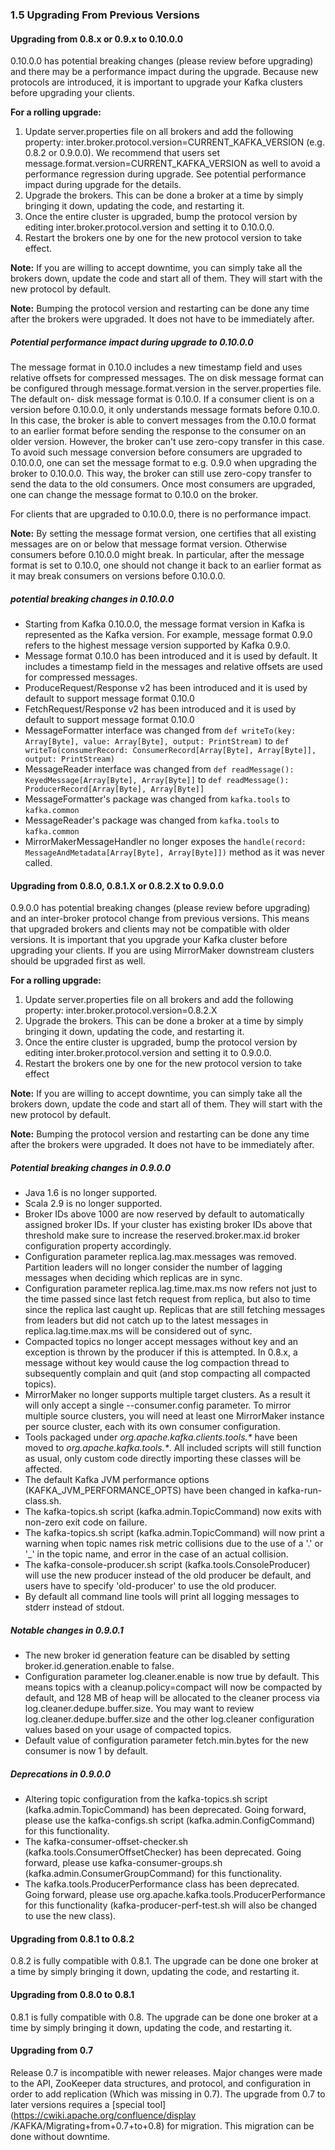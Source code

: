 ### 1.5 Upgrading From Previous Versions

#### Upgrading from 0.8.x or 0.9.x to 0.10.0.0

0.10.0.0 has potential breaking changes (please review before upgrading) and
there may be a performance impact during the upgrade. Because new protocols
are introduced, it is important to upgrade your Kafka clusters before
upgrading your clients.

**For a rolling upgrade:**

  1. Update server.properties file on all brokers and add the following property: inter.broker.protocol.version=CURRENT_KAFKA_VERSION (e.g. 0.8.2 or 0.9.0.0). We recommend that users set message.format.version=CURRENT_KAFKA_VERSION as well to avoid a performance regression during upgrade. See potential performance impact during upgrade for the details. 
  2. Upgrade the brokers. This can be done a broker at a time by simply bringing it down, updating the code, and restarting it. 
  3. Once the entire cluster is upgraded, bump the protocol version by editing inter.broker.protocol.version and setting it to 0.10.0.0. 
  4. Restart the brokers one by one for the new protocol version to take effect. 

**Note:** If you are willing to accept downtime, you can simply take all the brokers down, update the code and start all of them. They will start with the new protocol by default. 

**Note:** Bumping the protocol version and restarting can be done any time after the brokers were upgraded. It does not have to be immediately after. 

##### Potential performance impact during upgrade to 0.10.0.0

The message format in 0.10.0 includes a new timestamp field and uses relative
offsets for compressed messages. The on disk message format can be configured
through message.format.version in the server.properties file. The default on-
disk message format is 0.10.0. If a consumer client is on a version before
0.10.0.0, it only understands message formats before 0.10.0. In this case, the
broker is able to convert messages from the 0.10.0 format to an earlier format
before sending the response to the consumer on an older version. However, the
broker can't use zero-copy transfer in this case. To avoid such message
conversion before consumers are upgraded to 0.10.0.0, one can set the message
format to e.g. 0.9.0 when upgrading the broker to 0.10.0.0. This way, the
broker can still use zero-copy transfer to send the data to the old consumers.
Once most consumers are upgraded, one can change the message format to 0.10.0
on the broker.

For clients that are upgraded to 0.10.0.0, there is no performance impact.

**Note:** By setting the message format version, one certifies that all existing messages are on or below that message format version. Otherwise consumers before 0.10.0.0 might break. In particular, after the message format is set to 0.10.0, one should not change it back to an earlier format as it may break consumers on versions before 0.10.0.0. 

##### potential breaking changes in 0.10.0.0

  * Starting from Kafka 0.10.0.0, the message format version in Kafka is represented as the Kafka version. For example, message format 0.9.0 refers to the highest message version supported by Kafka 0.9.0. 
  * Message format 0.10.0 has been introduced and it is used by default. It includes a timestamp field in the messages and relative offsets are used for compressed messages. 
  * ProduceRequest/Response v2 has been introduced and it is used by default to support message format 0.10.0 
  * FetchRequest/Response v2 has been introduced and it is used by default to support message format 0.10.0 
  * MessageFormatter interface was changed from `def writeTo(key: Array[Byte], value: Array[Byte], output: PrintStream)` to `def writeTo(consumerRecord: ConsumerRecord[Array[Byte], Array[Byte]], output: PrintStream)`
  * MessageReader interface was changed from `def readMessage(): KeyedMessage[Array[Byte], Array[Byte]]` to `def readMessage(): ProducerRecord[Array[Byte], Array[Byte]]`
  * MessageFormatter's package was changed from `kafka.tools` to `kafka.common`
  * MessageReader's package was changed from `kafka.tools` to `kafka.common`
  * MirrorMakerMessageHandler no longer exposes the `handle(record: MessageAndMetadata[Array[Byte], Array[Byte]])` method as it was never called. 

#### Upgrading from 0.8.0, 0.8.1.X or 0.8.2.X to 0.9.0.0

0.9.0.0 has potential breaking changes (please review before upgrading) and an
inter-broker protocol change from previous versions. This means that upgraded
brokers and clients may not be compatible with older versions. It is important
that you upgrade your Kafka cluster before upgrading your clients. If you are
using MirrorMaker downstream clusters should be upgraded first as well.

**For a rolling upgrade:**

  1. Update server.properties file on all brokers and add the following property: inter.broker.protocol.version=0.8.2.X 
  2. Upgrade the brokers. This can be done a broker at a time by simply bringing it down, updating the code, and restarting it. 
  3. Once the entire cluster is upgraded, bump the protocol version by editing inter.broker.protocol.version and setting it to 0.9.0.0.
  4. Restart the brokers one by one for the new protocol version to take effect 

**Note:** If you are willing to accept downtime, you can simply take all the brokers down, update the code and start all of them. They will start with the new protocol by default. 

**Note:** Bumping the protocol version and restarting can be done any time after the brokers were upgraded. It does not have to be immediately after. 

##### Potential breaking changes in 0.9.0.0

  * Java 1.6 is no longer supported. 
  * Scala 2.9 is no longer supported. 
  * Broker IDs above 1000 are now reserved by default to automatically assigned broker IDs. If your cluster has existing broker IDs above that threshold make sure to increase the reserved.broker.max.id broker configuration property accordingly. 
  * Configuration parameter replica.lag.max.messages was removed. Partition leaders will no longer consider the number of lagging messages when deciding which replicas are in sync. 
  * Configuration parameter replica.lag.time.max.ms now refers not just to the time passed since last fetch request from replica, but also to time since the replica last caught up. Replicas that are still fetching messages from leaders but did not catch up to the latest messages in replica.lag.time.max.ms will be considered out of sync. 
  * Compacted topics no longer accept messages without key and an exception is thrown by the producer if this is attempted. In 0.8.x, a message without key would cause the log compaction thread to subsequently complain and quit (and stop compacting all compacted topics). 
  * MirrorMaker no longer supports multiple target clusters. As a result it will only accept a single --consumer.config parameter. To mirror multiple source clusters, you will need at least one MirrorMaker instance per source cluster, each with its own consumer configuration. 
  * Tools packaged under _org.apache.kafka.clients.tools.*_ have been moved to _org.apache.kafka.tools.*_. All included scripts will still function as usual, only custom code directly importing these classes will be affected. 
  * The default Kafka JVM performance options (KAFKA_JVM_PERFORMANCE_OPTS) have been changed in kafka-run-class.sh. 
  * The kafka-topics.sh script (kafka.admin.TopicCommand) now exits with non-zero exit code on failure. 
  * The kafka-topics.sh script (kafka.admin.TopicCommand) will now print a warning when topic names risk metric collisions due to the use of a '.' or '_' in the topic name, and error in the case of an actual collision. 
  * The kafka-console-producer.sh script (kafka.tools.ConsoleProducer) will use the new producer instead of the old producer be default, and users have to specify 'old-producer' to use the old producer. 
  * By default all command line tools will print all logging messages to stderr instead of stdout. 

##### Notable changes in 0.9.0.1

  * The new broker id generation feature can be disabled by setting broker.id.generation.enable to false. 
  * Configuration parameter log.cleaner.enable is now true by default. This means topics with a cleanup.policy=compact will now be compacted by default, and 128 MB of heap will be allocated to the cleaner process via log.cleaner.dedupe.buffer.size. You may want to review log.cleaner.dedupe.buffer.size and the other log.cleaner configuration values based on your usage of compacted topics. 
  * Default value of configuration parameter fetch.min.bytes for the new consumer is now 1 by default. 

##### Deprecations in 0.9.0.0

  * Altering topic configuration from the kafka-topics.sh script (kafka.admin.TopicCommand) has been deprecated. Going forward, please use the kafka-configs.sh script (kafka.admin.ConfigCommand) for this functionality. 
  * The kafka-consumer-offset-checker.sh (kafka.tools.ConsumerOffsetChecker) has been deprecated. Going forward, please use kafka-consumer-groups.sh (kafka.admin.ConsumerGroupCommand) for this functionality. 
  * The kafka.tools.ProducerPerformance class has been deprecated. Going forward, please use org.apache.kafka.tools.ProducerPerformance for this functionality (kafka-producer-perf-test.sh will also be changed to use the new class). 

#### Upgrading from 0.8.1 to 0.8.2

0.8.2 is fully compatible with 0.8.1. The upgrade can be done one broker at a
time by simply bringing it down, updating the code, and restarting it.

#### Upgrading from 0.8.0 to 0.8.1

0.8.1 is fully compatible with 0.8. The upgrade can be done one broker at a
time by simply bringing it down, updating the code, and restarting it.

#### Upgrading from 0.7

Release 0.7 is incompatible with newer releases. Major changes were made to
the API, ZooKeeper data structures, and protocol, and configuration in order
to add replication (Which was missing in 0.7). The upgrade from 0.7 to later
versions requires a [special tool](https://cwiki.apache.org/confluence/display
/KAFKA/Migrating+from+0.7+to+0.8) for migration. This migration can be done
without downtime.

